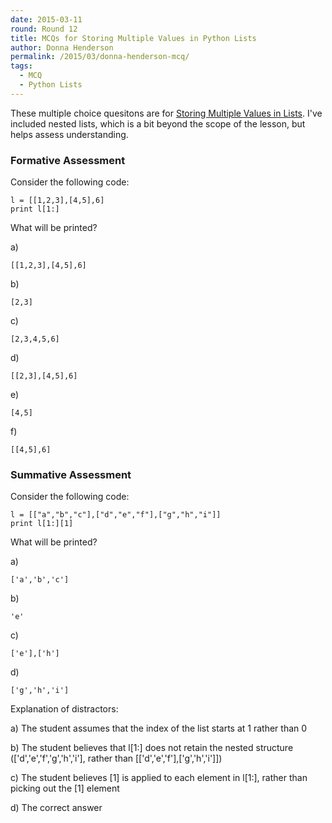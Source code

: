 ```yaml
---
date: 2015-03-11
round: Round 12
title: MCQs for Storing Multiple Values in Python Lists
author: Donna Henderson
permalink: /2015/03/donna-henderson-mcq/
tags:
  - MCQ
  - Python Lists
---
```


These multiple choice quesitons are for [Storing Multiple Values in Lists](http://swcarpentry.github.io/python-novice-inflammation/03-lists.html).
I've included nested lists, which is a bit beyond the scope of the lesson, but helps assess understanding. 

### Formative Assessment

Consider the following code:

    l = [[1,2,3],[4,5],6]
    print l[1:]



What will be printed?

a)

    [[1,2,3],[4,5],6] 

b)

    [2,3] 

c)

    [2,3,4,5,6]

d)

    [[2,3],[4,5],6] 

e)

    [4,5]

f)

    [[4,5],6] 


### Summative Assessment

Consider the following code:

    l = [["a","b","c"],["d","e","f"],["g","h","i"]]
    print l[1:][1]



What will be printed?

a)

    ['a','b','c']

b)

    'e'

c)

    ['e'],['h']

d)

    ['g','h','i']

Explanation of distractors:

a) The student assumes that the index of the list starts at 1 rather than 0

b) The student believes that l[1:] does not retain the nested structure 
   (['d','e','f','g','h','i'], rather than [['d','e','f'],['g','h','i']])

c) The student believes [1] is applied to each element in l[1:], rather than
   picking out the [1] element 

d) The correct answer
